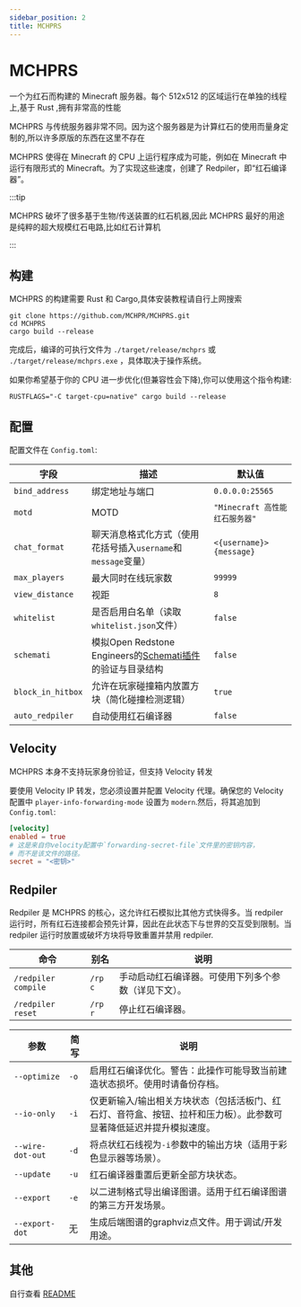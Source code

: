 ```yaml
---
sidebar_position: 2
title: MCHPRS
---
```


# MCHPRS

一个为红石而构建的 Minecraft 服务器。每个 512x512 的区域运行在单独的线程上,基于 Rust ,拥有非常高的性能

MCHPRS 与传统服务器非常不同。因为这个服务器是为计算红石的使用而量身定制的,所以许多原版的东西在这里不存在

MCHPRS 使得在 Minecraft 的 CPU 上运行程序成为可能，例如在 Minecraft 中运行有限形式的 Minecraft。为了实现这些速度，创建了
Redpiler，即“红石编译器”。

:::tip

MCHPRS 破坏了很多基于生物/传送装置的红石机器,因此 MCHPRS 最好的用途是纯粹的超大规模红石电路,比如红石计算机

:::

## 构建

MCHPRS 的构建需要 Rust 和 Cargo,具体安装教程请自行上网搜索

```shell
git clone https://github.com/MCHPR/MCHPRS.git
cd MCHPRS
cargo build --release
```

完成后，编译的可执行文件为 `./target/release/mchprs` 或 `./target/release/mchprs.exe` ，具体取决于操作系统。

如果你希望基于你的 CPU 进一步优化(但兼容性会下降),你可以使用这个指令构建:

```shell
RUSTFLAGS="-C target-cpu=native" cargo build --release
```

## 配置

配置文件在 `Config.toml`:

| 字段                | 描述                                                                                                | 默认值                      |
|-------------------|---------------------------------------------------------------------------------------------------|--------------------------|
| `bind_address`    | 绑定地址与端口                                                                                           | `0.0.0.0:25565`          |
| `motd`            | MOTD                                                                                              | `"Minecraft 高性能红石服务器"`   |
| `chat_format`     | 聊天消息格式化方式（使用花括号插入`username`和`message`变量）                                                          | `<{username}> {message}` |
| `max_players`     | 最大同时在线玩家数                                                                                         | `99999`                  |
| `view_distance`   | 视距                                                                                                | `8`                      |
| `whitelist`       | 是否启用白名单（读取`whitelist.json`文件）                                                                     | `false`                  |
| `schemati`        | 模拟Open Redstone Engineers的[Schemati插件](https://github.com/OpenRedstoneEngineers/Schemati)的验证与目录结构 | `false`                  |
| `block_in_hitbox` | 允许在玩家碰撞箱内放置方块（简化碰撞检测逻辑）                                                                           | `true`                   |
| `auto_redpiler`   | 自动使用红石编译器                                                                                         | `false`                  |

## Velocity

MCHPRS 本身不支持玩家身份验证，但支持 Velocity 转发

要使用 Velocity IP 转发，您必须设置并配置 Velocity 代理。确保您的 Velocity 配置中 `player-info-forwarding-mode` 设置为
`modern`.然后，将其追加到 `Config.toml`:

```toml
[velocity]
enabled = true
# 这是来自你velocity配置中`forwarding-secret-file`文件里的密钥内容，
# 而不是该文件的路径。
secret = "<密钥>"
```

## Redpiler

Redpiler 是 MCHPRS 的核心，这允许红石模拟比其他方式快得多。当 redpiler 运行时，所有红石连接都会预先计算，因此在此状态下与世界的交互受到限制。当
redpiler 运行时放置或破坏方块将导致重置并禁用 redpiler.

| 命令                  | 别名      | 说明                         |
|---------------------|---------|----------------------------|
| `/redpiler compile` | `/rp c` | 手动启动红石编译器。可使用下列多个参数（详见下文）。 |
| `/redpiler reset`   | `/rp r` | 停止红石编译器。                   |

| 参数               | 简写   | 说明                                                         |
|------------------|------|------------------------------------------------------------|
| `--optimize`     | `-o` | 启用红石编译优化。警告：此操作可能导致当前建造状态损坏。使用时请备份存档。                      |
| `--io-only`      | `-i` | 仅更新输入/输出相关方块状态（包括活板门、红石灯、音符盒、按钮、拉杆和压力板）。此参数可显著降低延迟并提升模拟速度。 |
| `--wire-dot-out` | `-d` | 将点状红石线视为`-i`参数中的输出方块（适用于彩色显示器等场景）。                         |
| `--update`       | `-u` | 红石编译器重置后更新全部方块状态。                                          |
| `--export`       | `-e` | 以二进制格式导出编译图谱。适用于红石编译图谱的第三方开发场景。                            |
| `--export-dot`   | 无    | 生成后端图谱的graphviz点文件。用于调试/开发用途。                              |

## 其他

自行查看 [README](https://github.com/MCHPR/MCHPRS/)



